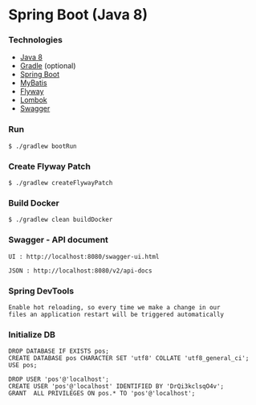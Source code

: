 Spring Boot (Java 8)
============================

### Technologies

* [Java 8](http://www.oracle.com/technetwork/java/javase/downloads/index.html)
* [Gradle](https://gradle.org/gradle-download/) (optional)
* [Spring Boot](https://projects.spring.io/spring-boot/)
* [MyBatis](http://www.mybatis.org/spring-boot-starter/mybatis-spring-boot-autoconfigure/index.html)
* [Flyway](https://flywaydb.org/)
* [Lombok](https://projectlombok.org/)
* [Swagger](http://swagger.io/)

### Run

	$ ./gradlew bootRun

### Create Flyway Patch

	$ ./gradlew createFlywayPatch

### Build Docker

	$ ./gradlew clean buildDocker

### Swagger - API document

	UI : http://localhost:8080/swagger-ui.html

	JSON : http://localhost:8080/v2/api-docs

### Spring DevTools

	Enable hot reloading, so every time we make a change in our 
	files an application restart will be triggered automatically

### Initialize DB 

	DROP DATABASE IF EXISTS pos;
	CREATE DATABASE pos CHARACTER SET 'utf8' COLLATE 'utf8_general_ci';
	USE pos;

	DROP USER 'pos'@'localhost';
	CREATE USER 'pos'@'localhost' IDENTIFIED BY 'DrQi3kclsqO4v';
	GRANT  ALL PRIVILEGES ON pos.* TO 'pos'@'localhost';
